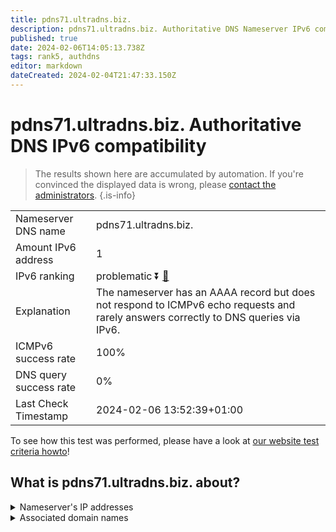 ```yaml
---
title: pdns71.ultradns.biz.
description: pdns71.ultradns.biz. Authoritative DNS Nameserver IPv6 compatibility
published: true
date: 2024-02-06T14:05:13.738Z
tags: rank5, authdns
editor: markdown
dateCreated: 2024-02-04T21:47:33.150Z
---
```


# pdns71.ultradns.biz. Authoritative DNS IPv6 compatibility

> The results shown here are accumulated by automation. If you're convinced the displayed data is wrong, please [contact the administrators](/howto/chat). 
{.is-info}




|   |   |
| - | - |
| Nameserver DNS name | pdns71.ultradns.biz.
| Amount IPv6 address | 1
| IPv6 ranking | problematic :arrow_double_down: [🔗](/howto/ranking) |
| Explanation | The nameserver has an AAAA record but does not respond to ICMPv6 echo requests and rarely answers correctly to DNS queries via IPv6. |
| ICMPv6 success rate | 100%|
| DNS query success rate | 0% |
| Last Check Timestamp | 2024-02-06 13:52:39+01:00 |

To see how this test was performed, please have a look at [our website test criteria howto](/howto/testcriteria/authdns)!


## What is pdns71.ultradns.biz. about?




<details>
<summary>Nameserver's IP addresses</summary>

2610:a1:1015::6b

</details>



<details>
<summary>Associated domain names</summary>

www.sonycrackle.com

</details>
